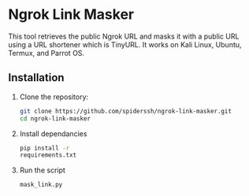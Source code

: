 # Ngrok Link Masker

This tool retrieves the public Ngrok URL and masks it with a public URL using a URL shortener which is TinyURL. It works on Kali Linux, Ubuntu, Termux, and Parrot OS.

## Installation

1. Clone the repository:
   ```bash
   git clone https://github.com/spiderssh/ngrok-link-masker.git
   cd ngrok-link-masker

2. Install dependancies
   ```bash
   pip install -r
   requirements.txt

3. Run the script
   ```bash
   mask_link.py

   
